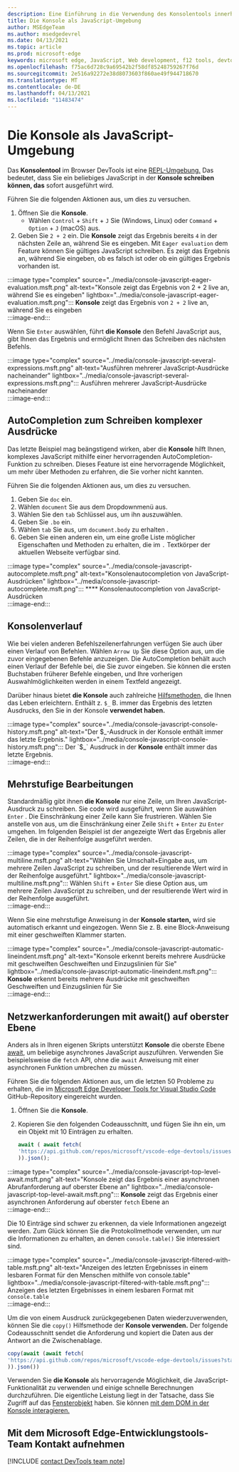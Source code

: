 ```yaml
---
description: Eine Einführung in die Verwendung des Konsolentools innerhalb der Microsoft Edge Developer Tools als JavaScript-Umgebung.
title: Die Konsole als JavaScript-Umgebung
author: MSEdgeTeam
ms.author: msedgedevrel
ms.date: 04/13/2021
ms.topic: article
ms.prod: microsoft-edge
keywords: microsoft edge, JavaScript, Web development, f12 tools, devtools
ms.openlocfilehash: f75ac6d728c9a69542b2f58df85248759267f76d
ms.sourcegitcommit: 2e516a92272e38d8073603f860ae49f944718670
ms.translationtype: MT
ms.contentlocale: de-DE
ms.lasthandoff: 04/13/2021
ms.locfileid: "11483474"
---
```

# <a name="the-console-as-a-javascript-environment"></a>Die Konsole als JavaScript-Umgebung  

Das **Konsolentool** im Browser DevTools ist eine [REPL-Umgebung.][WikiReadEvalPrintLoop]  Das bedeutet, dass Sie ein beliebiges JavaScript in der **Konsole schreiben können, das** sofort ausgeführt wird.

Führen Sie die folgenden Aktionen aus, um dies zu versuchen.  

1.  Öffnen Sie die **Konsole**.  
    *   Wählen `Control` + `Shift` + `J` Sie \(Windows, Linux\) oder `Command` + `Option` + `J` \(macOS\) aus.  
1.  Geben Sie `2 + 2` ein.  Die **Konsole** zeigt das Ergebnis bereits `4` in der nächsten Zeile an, während Sie es eingeben.  Mit `Eager evaluation` dem Feature können Sie gültiges JavaScript schreiben.  Es zeigt das Ergebnis an, während Sie eingeben, ob es falsch ist oder ob ein gültiges Ergebnis vorhanden ist.  

:::image type="complex" source="../media/console-javascript-eager-evaluation.msft.png" alt-text="Konsole zeigt das Ergebnis von 2 + 2 live an, während Sie es eingeben" lightbox="../media/console-javascript-eager-evaluation.msft.png":::
   **Konsole** zeigt das Ergebnis von `2 + 2` live an, während Sie es eingeben  
:::image-end:::  

Wenn Sie `Enter` auswählen, führt **die Konsole** den Befehl JavaScript aus, gibt Ihnen das Ergebnis und ermöglicht Ihnen das Schreiben des nächsten Befehls.  

:::image type="complex" source="../media/console-javascript-several-expressions.msft.png" alt-text="Ausführen mehrerer JavaScript-Ausdrücke nacheinander" lightbox="../media/console-javascript-several-expressions.msft.png":::
   Ausführen mehrerer JavaScript-Ausdrücke nacheinander  
:::image-end:::  

## <a name="autocompletion-to-write-complex-expressions"></a>AutoCompletion zum Schreiben komplexer Ausdrücke

Das letzte Beispiel mag beängstigend wirken, aber die **Konsole** hilft Ihnen, komplexes JavaScript mithilfe einer hervorragenden AutoCompletion-Funktion zu schreiben.  Dieses Feature ist eine hervorragende Möglichkeit, um mehr über Methoden zu erfahren, die Sie vorher nicht kannten.  

Führen Sie die folgenden Aktionen aus, um dies zu versuchen.  

1.  Geben Sie `doc` ein.  
1.  Wählen `document` Sie aus dem Dropdownmenü aus.  
1.  Wählen Sie den `tab` Schlüssel aus, um ihn auszuwählen.  
1.  Geben Sie `.bo` ein.  
1.  Wählen `tab` Sie aus, um `document.body` zu erhalten .  
1.  Geben Sie einen anderen ein, um eine große Liste möglicher Eigenschaften und Methoden zu erhalten, die im `.` Textkörper der aktuellen Webseite verfügbar sind.  

:::image type="complex" source="../media/console-javascript-autocomplete.msft.png" alt-text="Konsolenautocompletion von JavaScript-Ausdrücken" lightbox="../media/console-javascript-autocomplete.msft.png":::
   **** Konsolenautocompletion von JavaScript-Ausdrücken  
:::image-end:::  

## <a name="console-history"></a>Konsolenverlauf

Wie bei vielen anderen Befehlszeilenerfahrungen verfügen Sie auch über einen Verlauf von Befehlen.  Wählen `Arrow Up` Sie diese Option aus, um die zuvor eingegebenen Befehle anzuzeigen.  Die AutoCompletion behält auch einen Verlauf der Befehle bei, die Sie zuvor eingeben.  Sie können die ersten Buchstaben früherer Befehle eingeben, und Ihre vorherigen Auswahlmöglichkeiten werden in einem Textfeld angezeigt.  

Darüber hinaus bietet **die Konsole** auch zahlreiche [Hilfsmethoden,][DevtoolsConsoleUtilities] die Ihnen das Leben erleichtern.  Enthält z. `$_` B. immer das Ergebnis des letzten Ausdrucks, den Sie in der Konsole **verwendet haben.**

:::image type="complex" source="../media/console-javascript-console-history.msft.png" alt-text="Der $_-Ausdruck in der Konsole enthält immer das letzte Ergebnis." lightbox="../media/console-javascript-console-history.msft.png":::
    Der `$_` Ausdruck in der **Konsole** enthält immer das letzte Ergebnis.  
:::image-end:::  

## <a name="multiline-edits"></a>Mehrstufige Bearbeitungen

Standardmäßig gibt ihnen **die Konsole** nur eine Zeile, um Ihren JavaScript-Ausdruck zu schreiben.  Sie code wird ausgeführt, wenn Sie auswählen `Enter` . Die Einschränkung einer Zeile kann Sie frustrieren.  Wählen Sie anstelle von aus, um die Einschränkung einer Zeile `Shift` + `Enter` zu `Enter` umgehen.  Im folgenden Beispiel ist der angezeigte Wert das Ergebnis aller Zeilen, die in der Reihenfolge ausgeführt werden.  

:::image type="complex" source="../media/console-javascript-multiline.msft.png" alt-text="Wählen Sie Umschalt+Eingabe aus, um mehrere Zeilen JavaScript zu schreiben, und der resultierende Wert wird in der Reihenfolge ausgeführt." lightbox="../media/console-javascript-multiline.msft.png":::
   Wählen `Shift` + `Enter` Sie diese Option aus, um mehrere Zeilen JavaScript zu schreiben, und der resultierende Wert wird in der Reihenfolge ausgeführt.  
:::image-end:::  

Wenn Sie eine mehrstufige Anweisung in der **Konsole starten,** wird sie automatisch erkannt und eingezogen.  Wenn Sie z. B. eine Block-Anweisung mit einer geschweiften Klammer starten.  

:::image type="complex" source="../media/console-javascript-automatic-lineindent.msft.png" alt-text="Konsole erkennt bereits mehrere Ausdrücke mit geschweiften Geschweiften und Einzugslinien für Sie" lightbox="../media/console-javascript-automatic-lineindent.msft.png":::
    **Konsole** erkennt bereits mehrere Ausdrücke mit geschweiften Geschweiften und Einzugslinien für Sie  
:::image-end:::  

## <a name="network-requests-using-top-level-await"></a>Netzwerkanforderungen mit await() auf oberster Ebene  

Anders als in Ihren eigenen Skripts unterstützt **Konsole** die oberste Ebene [await,][GithubTc39ProposalTopLevelAwait] um beliebige asynchrones JavaScript auszuführen.  Verwenden Sie beispielsweise die `fetch` API, ohne die `await` Anweisung mit einer asynchronen Funktion umbrechen zu müssen.  

Führen Sie die folgenden Aktionen aus, um die letzten 50 Probleme zu erhalten, die im [Microsoft Edge Developer Tools for Visual Studio Code][GithubMicrosoftVscodeEdgeDevtools] GitHub-Repository eingereicht wurden.  

1.  Öffnen Sie die **Konsole**.  
1.  Kopieren Sie den folgenden Codeausschnitt, und fügen Sie ihn ein, um ein Objekt mit 10 Einträgen zu erhalten.  
    
    ```javascript
    await ( await fetch(
    'https://api.github.com/repos/microsoft/vscode-edge-devtools/issues?state=all&per_page=50&page=1'
    )).json();
    ```  
    
:::image type="complex" source="../media/console-javascript-top-level-await.msft.png" alt-text="Konsole zeigt das Ergebnis einer asynchronen Abrufanforderung auf oberster Ebene an" lightbox="../media/console-javascript-top-level-await.msft.png":::
    **Konsole** zeigt das Ergebnis einer asynchronen Anforderung auf oberster `fetch` Ebene an  
:::image-end:::  

Die 10 Einträge sind schwer zu erkennen, da viele Informationen angezeigt werden.  Zum Glück können Sie die Protokollmethode verwenden, um nur die Informationen zu erhalten, an denen `console.table()` Sie interessiert sind.  

:::image type="complex" source="../media/console-javascript-filtered-with-table.msft.png" alt-text="Anzeigen des letzten Ergebnisses in einem lesbaren Format für den Menschen mithilfe von console.table" lightbox="../media/console-javascript-filtered-with-table.msft.png":::
    Anzeigen des letzten Ergebnisses in einem lesbaren Format mit `console.table`  
:::image-end:::  

Um die von einem Ausdruck zurückgegebenen Daten wiederzuverwenden, können Sie die `copy()` Hilfsmethode der **Konsole verwenden.**  Der folgende Codeausschnitt sendet die Anforderung und kopiert die Daten aus der Antwort an die Zwischenablage.  

```javascript
copy(await (await fetch(
'https://api.github.com/repos/microsoft/vscode-edge-devtools/issues?state=all&per_page=50&page=1'
)).json())
```  

Verwenden Sie **die Konsole** als hervorragende Möglichkeit, die JavaScript-Funktionalität zu verwenden und einige schnelle Berechnungen durchzuführen.  Die eigentliche Leistung liegt in der Tatsache, dass Sie Zugriff auf das [Fensterobjekt][MdnDocsWebApiWindow] haben.  Sie können [mit dem DOM in der Konsole interagieren.][DevtoolsConsoleConsoleDomInteraction]  

## <a name="getting-in-touch-with-the-microsoft-edge-devtools-team"></a>Mit dem Microsoft Edge-Entwicklungstools-Team Kontakt aufnehmen  

[!INCLUDE [contact DevTools team note](../includes/contact-devtools-team-note.md)]  

<!-- links -->  

[DevtoolsConsoleConsoleDomInteraction]: ./console-dom-interaction.md "Verwenden der Konsole für die Interaktion mit der DOM-| Microsoft Docs"  
[DevtoolsConsoleUtilities]: ./utilities.md "Console Utilities API reference | Microsoft Docs"  

[GithubMicrosoftVscodeEdgeDevtools]: https://github.com/microsoft/vscode-edge-devtools "microsoft/vscode-edge-devtools | GitHub"  

[GithubTc39ProposalTopLevelAwait]: https://github.com/tc39/proposal-top-level-await "ECMAScript-Vorschlag: Warten auf oberster Ebene – tc39/proposal-top-level-await | GitHub"

[MdnDocsWebApiWindow]: https://developer.mozilla.org/docs/Web/API/Window "Fenster | MDN"  

[WikiReadEvalPrintLoop]: https://en.wikipedia.org/wiki/Read%E2%80%93eval%E2%80%93print_loop "Lese-eval-print-| Wikipedia"  
